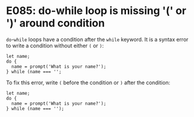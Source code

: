 # E085: do-while loop is missing '(' or ')' around condition

`do`-`while` loops have a condition after the `while` keyword. It is a syntax
error to write a condition without either `(` or `)`:

    let name;
    do {
      name = prompt('What is your name?');
    } while (name === '';

To fix this error, write `(` before the condition or `)` after the condition:

    let name;
    do {
      name = prompt('What is your name?');
    } while (name === '');
